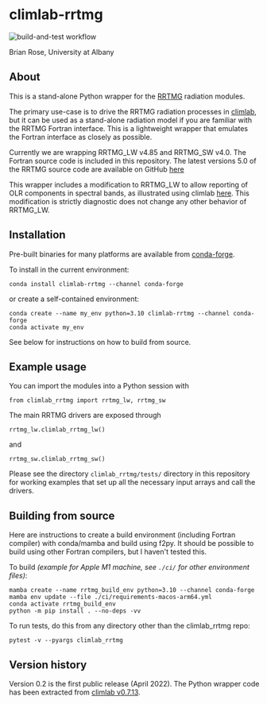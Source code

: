 # climlab-rrtmg

![build-and-test workflow](https://github.com/climlab/climlab-rrtmg/actions/workflows/build-and-test.yml/badge.svg)

Brian Rose, University at Albany

## About

This is a stand-alone Python wrapper for the [RRTMG](http://rtweb.aer.com/rrtm_frame.html) radiation modules.

The primary use-case is to drive the RRTMG radiation processes in [climlab](https://climlab.readthedocs.io/),
but it can be used as a stand-alone radiation model if you are familiar with the
RRTMG Fortran interface. This is a lightweight wrapper that emulates the Fortran
interface as closely as possible.

Currently we are wrapping RRTMG_LW v4.85 and RRTMG_SW v4.0. The Fortran source code
is included in this repository. The latest versions 5.0 of the RRTMG source code
are available on GitHub [here](https://github.com/AER-RC)

This wrapper includes a modification to RRTMG_LW to allow reporting of OLR
components in spectral bands, as illustrated using climlab
[here](https://climlab.readthedocs.io/en/latest/courseware/Spectral_OLR_with_RRTMG.html).
This modification is strictly diagnostic does not change any other behavior of RRTMG_LW.

## Installation

Pre-built binaries for many platforms are available from [conda-forge](https://conda-forge.org).

To install in the current environment:
```
conda install climlab-rrtmg --channel conda-forge
```
or create a self-contained environment:
```
conda create --name my_env python=3.10 climlab-rrtmg --channel conda-forge
conda activate my_env
```

See below for instructions on how to build from source.

## Example usage

You can import the modules into a Python session with
```
from climlab_rrtmg import rrtmg_lw, rrtmg_sw
```

The main RRTMG drivers are exposed through
```
rrtmg_lw.climlab_rrtmg_lw()
```
and
```
rrtmg_sw.climlab_rrtmg_sw()
```

Please see the directory `climlab_rrtmg/tests/` directory in this repository
for working examples that set up all the necessary input arrays and call the drivers.

## Building from source

Here are instructions to create a build environment (including Fortran compiler)
with conda/mamba and build using f2py.
It should be possible to build using other Fortran compilers, but I haven't tested this.

To build *(example for Apple M1 machine, see `./ci/` for other environment files)*:
```
mamba create --name rrtmg_build_env python=3.10 --channel conda-forge
mamba env update --file ./ci/requirements-macos-arm64.yml
conda activate rrtmg_build_env
python -m pip install . --no-deps -vv
```

To run tests, do this from any directory other than the climlab_rrtmg repo:
```
pytest -v --pyargs climlab_rrtmg
```

## Version history

Version 0.2 is the first public release (April 2022).
The Python wrapper code has been extracted from
[climlab v0.7.13](https://github.com/brian-rose/climlab/releases/tag/v0.7.13).
